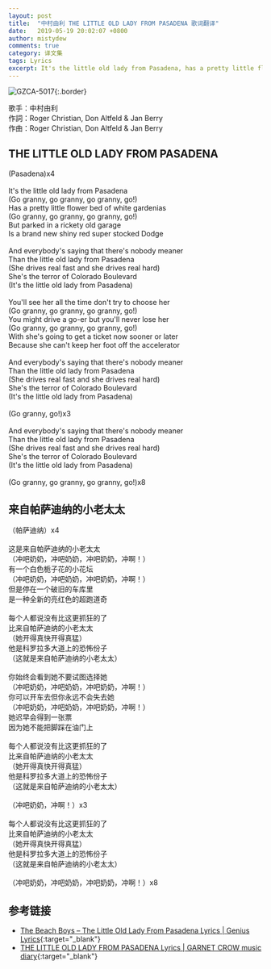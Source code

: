 ```yaml
---
layout: post
title:  "中村由利 THE LITTLE OLD LADY FROM PASADENA 歌词翻译"
date:   2019-05-19 20:02:07 +0800
author: mistydew
comments: true
category: 译文集
tags: Lyrics
excerpt: It's the little old lady from Pasadena, has a pretty little flower bed of white gardenias. But parked in a rickety old garage, is a brand new shiny red super stocked Dodge.
---
```

![GZCA-5017](https://crowsub.github.io/assets/images/discography/other/GZCA-5017.jpg){:.border}

歌手：中村由利<br>
作詞：Roger Christian, Don Altfeld & Jan Berry<br>
作曲：Roger Christian, Don Altfeld & Jan Berry

<div class="lyric-original">
  <h2>THE LITTLE OLD LADY FROM PASADENA</h2>
  <p>
    (Pasadena)x4<br>
    <br>
    It's the little old lady from Pasadena<br>
    (Go granny, go granny, go granny, go!)<br>
    Has a pretty little flower bed of white gardenias<br>
    (Go granny, go granny, go granny, go!)<br>
    But parked in a rickety old garage<br>
    Is a brand new shiny red super stocked Dodge<br>
    <br>
    And everybody's saying that there's nobody meaner<br>
    Than the little old lady from Pasadena<br>
    (She drives real fast and she drives real hard)<br>
    She's the terror of Colorado Boulevard<br>
    (It's the little old lady from Pasadena)<br>
    <br>
    You'll see her all the time don't try to choose her<br>
    (Go granny, go granny, go granny, go!)<br>
    You might drive a go-er but you'll never lose her<br>
    (Go granny, go granny, go granny, go!)<br>
    With she's going to get a ticket now sooner or later<br>
    Because she can't keep her foot off the accelerator<br>
    <br>
    And everybody's saying that there's nobody meaner<br>
    Than the little old lady from Pasadena<br>
    (She drives real fast and she drives real hard)<br>
    She's the terror of Colorado Boulevard<br>
    (It's the little old lady from Pasadena)<br>
    <br>
    (Go granny, go!)x3<br>
    <br>
    And everybody's saying that there's nobody meaner<br>
    Than the little old lady from Pasadena<br>
    (She drives real fast and she drives real hard)<br>
    She's the terror of Colorado Boulevard<br>
    (It's the little old lady from Pasadena)<br>
    <br>
    (Go granny, go granny, go granny, go!)x8
  </p>
</div>

<div class="lyric-translation">
  <h2>来自帕萨迪纳的小老太太</h2>
  <p>
    （帕萨迪纳）x4<br>
    <br>
    这是来自帕萨迪纳的小老太太<br>
    （冲吧奶奶，冲吧奶奶，冲吧奶奶，冲啊！）<br>
    有一个白色栀子花的小花坛<br>
    （冲吧奶奶，冲吧奶奶，冲吧奶奶，冲啊！）<br>
    但是停在一个破旧的车库里<br>
    是一种全新的亮红色的超跑道奇<br>
    <br>
    每个人都说没有比这更抓狂的了<br>
    比来自帕萨迪纳的小老太太<br>
    （她开得真快开得真猛）<br>
    他是科罗拉多大道上的恐怖份子<br>
    （这就是来自帕萨迪纳的小老太太）<br>
    <br>
    你始终会看到她不要试图选择她<br>
    （冲吧奶奶，冲吧奶奶，冲吧奶奶，冲啊！）<br>
    你可以开车去但你永远不会失去她<br>
    （冲吧奶奶，冲吧奶奶，冲吧奶奶，冲啊！）<br>
    她迟早会得到一张票<br>
    因为她不能把脚踩在油门上<br>
    <br>
    每个人都说没有比这更抓狂的了<br>
    比来自帕萨迪纳的小老太太<br>
    （她开得真快开得真猛）<br>
    他是科罗拉多大道上的恐怖份子<br>
    （这就是来自帕萨迪纳的小老太太）<br>
    <br>
    （冲吧奶奶，冲啊！）x3<br>
    <br>
    每个人都说没有比这更抓狂的了<br>
    比来自帕萨迪纳的小老太太<br>
    （她开得真快开得真猛）<br>
    他是科罗拉多大道上的恐怖份子<br>
    （这就是来自帕萨迪纳的小老太太）<br>
    <br>
    （冲吧奶奶，冲吧奶奶，冲吧奶奶，冲啊！）x8
  </p>
</div>

## 参考链接

* [The Beach Boys – The Little Old Lady From Pasadena Lyrics \| Genius Lyrics](https://genius.com/The-beach-boys-the-little-old-lady-from-pasadena-lyrics){:target="_blank"}
* [THE LITTLE OLD LADY FROM PASADENA Lyrics \| GARNET CROW music diary](https://crowsub.github.io/lyrics/featuring/THE%20LITTLE%20OLD%20LADY%20FROM%20PASADENA.html){:target="_blank"}
